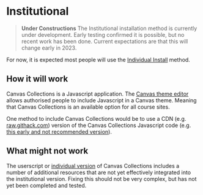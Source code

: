 # Institutional

> **Under Constructions** The Institutional installation method is currently under development. Early testing confirmed it is possible, but no recent work has been done. Current expectations are that this will change early in 2023.

For now, it is expected most people will use the [Individual Install](individual.md) method.

## How it will work

Canvas Collections is a Javascript application. The [Canvas theme editor](https://community.canvaslms.com/t5/Video-Guide/Theme-Editor-Admins/ta-p/383021) allows authorised people to include Javascript in a Canvas theme. Meaning that Canvas Collections is an available option for all course sites.

One method to include Canvas Collections would be to use a CDN (e.g. [raw.githack.com](https://raw.githack.com/)) version of the Canvas Collections Javascript code (e.g. [this early and not recommended version](https://rawcdn.githack.com/djplaner/canvas-collections/4149e9198561c05bf14a0a45930dd7a0f0b1c7c2/release/canvas-collections.min.js)).

## What might not work

The userscript or [individual version](individual.md) of Canvas Collections includes a number of additional resources that are not yet effectively integrated into the institutional version. Fixing this should not be very complex, but has not yet been completed and tested.